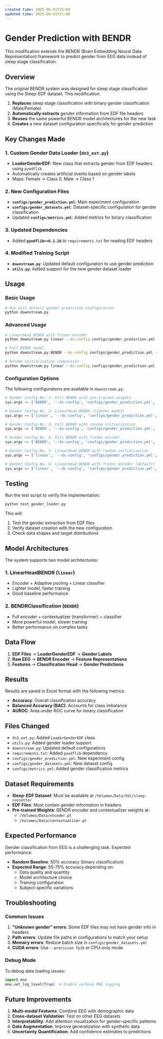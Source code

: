 ```yaml
---
created time: 2025-06-01T20:04
updated time: 2025-06-01T21:08
---
```

# Gender Prediction with BENDR

This modification extends the BENDR (Brain Embedding Neural Data Representation) framework to predict gender from EEG data instead of sleep stage classification.

## Overview

The original BENDR system was designed for sleep stage classification using the Sleep-EDF dataset. This modification:

1. **Replaces** sleep stage classification with binary gender classification (Male/Female)
2. **Automatically extracts** gender information from EDF file headers
3. **Reuses** the same powerful BENDR model architectures for the new task
4. **Creates** a new dataset configuration specifically for gender prediction

## Key Changes Made

### 1. Custom Gender Data Loader (`dn3_ext.py`)
- **LoaderGenderEDF**: New class that extracts gender from EDF headers using `pyedflib`
- Automatically creates artificial events based on gender labels
- Maps: Female → Class 0, Male → Class 1

### 2. New Configuration Files
- **`configs/gender_prediction.yml`**: Main experiment configuration
- **`configs/gender_datasets.yml`**: Dataset-specific configuration for gender classification
- Updated **`configs/metrics.yml`**: Added metrics for binary classification

### 3. Updated Dependencies
- Added **`pyedflib>=0.1.26`** to `requirements.txt` for reading EDF headers

### 4. Modified Training Script
- **`downstream.py`**: Updated default configuration to use gender prediction
- **`utils.py`**: Added support for the new gender dataset loader

## Usage

### Basic Usage
```bash
# Run with default gender prediction configuration
python downstream.py
```

### Advanced Usage
```bash
# LinearHead BENDR with frozen encoder
python downstream.py linear --ds-config configs/gender_prediction.yml --freeze-encoder --results-filename gender_results.xlsx

# Full BENDR model
python downstream.py BENDR --ds-config configs/gender_prediction.yml --results-filename gender_results.xlsx

# Random initialization comparison
python downstream.py linear --ds-config configs/gender_prediction.yml --random-init --results-filename gender_results.xlsx
```

### Configuration Options

The following configurations are available in `downstream.py`:

```python
# Gender Config No. 1: Full BENDR with pre-trained weights
sys.argv += ['BENDR', '--ds-config', 'configs/gender_prediction.yml', '--results-filename', 'gender_results.xlsx', '--precision', 'fp32']

# Gender Config No. 2: LinearHead BENDR (lighter model)
sys.argv += ['linear', '--ds-config', 'configs/gender_prediction.yml', '--results-filename', 'gender_results.xlsx', '--precision', 'fp32']

# Gender Config No. 3: Full BENDR with random initialization
sys.argv += ['BENDR', '--ds-config', 'configs/gender_prediction.yml', '--random-init', '--results-filename', 'gender_results.xlsx', '--precision', 'fp16']

# Gender Config No. 4: Full BENDR with frozen encoder
sys.argv += ['BENDR', '--ds-config', 'configs/gender_prediction.yml', '--freeze-encoder', '--results-filename', 'gender_results.xlsx', '--precision', 'fp32']

# Gender Config No. 5: LinearHead BENDR with random initialization
sys.argv += ['linear', '--ds-config', 'configs/gender_prediction.yml', '--random-init', '--results-filename', 'gender_results.xlsx', '--precision', 'fp16']

# Gender Config No. 6: LinearHead BENDR with frozen encoder (default)
sys.argv += ['linear', '--ds-config', 'configs/gender_prediction.yml', '--freeze-encoder', '--results-filename', 'gender_results.xlsx', '--precision', 'fp32']
```

## Testing

Run the test script to verify the implementation:

```bash
python test_gender_loader.py
```

This will:
1. Test the gender extraction from EDF files
2. Verify dataset creation with the new configuration
3. Check data shapes and target distributions

## Model Architectures

The system supports two model architectures:

### 1. **LinearHeadBENDR** (`linear`)
- Encoder + Adaptive pooling + Linear classifier
- Lighter model, faster training
- Good baseline performance

### 2. **BENDRClassification** (`BENDR`) 
- Full encoder + contextualizer (transformer) + classifier
- More powerful model, slower training
- Better performance on complex tasks

## Data Flow

1. **EDF Files** → **LoaderGenderEDF** → **Gender Labels**
2. **Raw EEG** → **BENDR Encoder** → **Feature Representations**
3. **Features** → **Classification Head** → **Gender Predictions**

## Results

Results are saved in Excel format with the following metrics:
- **Accuracy**: Overall classification accuracy
- **Balanced Accuracy (BAC)**: Accounts for class imbalance
- **AUROC**: Area under ROC curve for binary classification

## Files Changed

- `dn3_ext.py`: Added `LoaderGenderEDF` class
- `utils.py`: Added gender loader support
- `downstream.py`: Updated default configurations
- `requirements.txt`: Added `pyedflib` dependency
- `configs/gender_prediction.yml`: New experiment config
- `configs/gender_datasets.yml`: New dataset config
- `configs/metrics.yml`: Added gender classification metrics

## Dataset Requirements

- **Sleep-EDF Dataset**: Must be available at `/Volumes/Data/SSC/sleep-cassette/`
- **EDF Files**: Must contain gender information in headers
- **Pre-trained Weights**: BENDR encoder and contextualizer weights at:
  - `/Volumes/Data/encoder.pt`
  - `/Volumes/Data/contextualizer.pt`

## Expected Performance

Gender classification from EEG is a challenging task. Expected performance:
- **Random Baseline**: 50% accuracy (binary classification)
- **Expected Range**: 55-75% accuracy depending on:
  - Data quality and quantity
  - Model architecture choice
  - Training configuration
  - Subject-specific variations

## Troubleshooting

### Common Issues

1. **"Unknown gender" errors**: Some EDF files may not have gender info in headers
2. **Path errors**: Update file paths in configurations to match your setup
3. **Memory errors**: Reduce batch size in `configs/gender_datasets.yml`
4. **CUDA errors**: Use `--precision fp16` or CPU-only mode

### Debug Mode

To debug data loading issues:
```python
import mne
mne.set_log_level(True)  # Enable verbose MNE logging
```

## Future Improvements

1. **Multi-modal Features**: Combine EEG with demographic data
2. **Cross-dataset Validation**: Test on other EEG datasets
3. **Interpretability**: Add attention visualization for gender-specific patterns
4. **Data Augmentation**: Improve generalization with synthetic data
5. **Uncertainty Quantification**: Add confidence estimates to predictions 